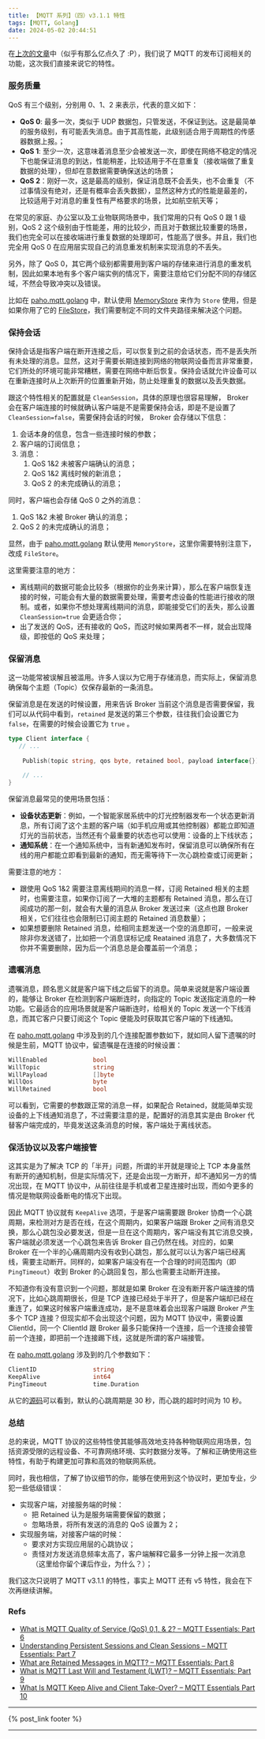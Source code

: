 ```yaml
---
title: 【MQTT 系列】（四）v3.1.1 特性
tags: [MQTT, Golang]
date: 2024-05-02 20:44:51
---
```



在[上次的文章](/2021/12/11/mqtt-3-sub-pub-and-topics/)中（似乎有那么亿点久了 :P），我们说了 MQTT 的发布订阅相关的功能，这次我们直接来说它的特性。

<!-- more -->

### 服务质量

QoS 有三个级别，分别用 0、1、2 来表示，代表的意义如下：

- **QoS 0**: 最多一次，类似于 UDP 数据包，只管发送，不保证到达。这是最简单的服务级别，有可能丢失消息。由于其高性能，此级别适合用于周期性的传感器数据上报。；
- **QoS 1**: 至少一次，这意味着消息至少会被发送一次，即使在网络不稳定的情况下也能保证消息的到达，性能稍差，比较适用于不在意重复（接收端做了重复数据的处理），但却在意数据需要确保送达的场景；
- **QoS 2**：刚好一次，这是最高的级别，保证消息既不会丢失，也不会重复（不过事情没有绝对，还是有概率会丢失数据），显然这种方式的性能是最差的，比较适用于对消息的重复性有严格要求的场景，比如航空航天等；

在常见的家庭、办公室以及工业物联网场景中，我们常用的只有 QoS 0 跟 1 级别，QoS 2 这个级别由于性能差，用的比较少，而且对于数据比较重要的场景，我们也完全可以在接收端进行重复数据的处理即可，性能高了很多。并且，我们也完全用 QoS 0 在应用层实现自己的消息重发机制来实现消息的不丢失。

另外，除了 QoS 0，其它两个级别都需要用到客户端的存储来进行消息的重发机制，因此如果本地有多个客户端实例的情况下，需要注意给它们分配不同的存储区域，不然会导致冲突以及错误。

比如在 [paho.mqtt.golang](https://github.com/eclipse/paho.mqtt.golang) 中，默认使用 [MemoryStore](https://github.com/eclipse/paho.mqtt.golang/blob/fe38f8024a1a2edb07fec9906f5a4389cd1262b6/memstore.go) 来作为 `Store` 使用，但是如果你用了它的 [FileStore](https://github.com/eclipse/paho.mqtt.golang/blob/fe38f8024a1a2edb07fec9906f5a4389cd1262b6/filestore.go)，我们需要制定不同的文件夹路径来解决这个问题。

### 保持会话

保持会话是指客户端在断开连接之后，可以恢复到之前的会话状态，而不是丢失所有未处理的消息。显然，这对于需要长期连接到网络的物联网设备而言非常重要，它们所处的环境可能非常糟糕，需要在网络中断后恢复。保持会话就允许设备可以在重新连接时从上次断开的位置重新开始，防止处理重复的数据以及丢失数据。

跟这个特性相关的配置就是 `CleanSession`，具体的原理也很容易理解， Broker 会在客户端连接的时候就确认客户端是不是需要保持会话，即是不是设置了 `CleanSession=false`，需要保持会话的时候， Broker 会存储以下信息：

1. 会话本身的信息，包含一些连接时候的参数；
2. 客户端的订阅信息；
3. 消息：
    1. QoS 1&2 未被客户端确认的消息；
    2. QoS 1&2 离线时候的新消息；
    3. QoS 2 的未完成确认的消息；

同时，客户端也会存储 QoS 0 之外的消息：
1. QoS 1&2 未被 Broker 确认的消息；
2. QoS 2 的未完成确认的消息；

显然，由于 [paho.mqtt.golang](https://github.com/eclipse/paho.mqtt.golang) 默认使用 `MemoryStore`，这里你需要特别注意下，改成 `FileStore`。

这里需要注意的地方：

- 离线期间的数据可能会比较多（根据你的业务来计算），那么在客户端恢复连接的时候，可能会有大量的数据需要处理，需要考虑设备的性能进行接收的限制。或者，如果你不想处理离线期间的消息，即能接受它们的丢失，那么设置 `CleanSession=true` 会更适合你；
- 出了发送的 QoS，还有接收的 QoS，而这时候如果两者不一样，就会出现降级，即按低的 QoS 来处理；

### 保留消息

这一功能常被误解且被滥用。许多人误以为它用于存储消息，而实际上，保留消息确保每个主题（Topic）仅保存最新的一条消息。

保留消息是在发送的时候设置，用来告诉 Broker 当前这个消息是否需要保留，我们可以从代码中看到，`retained` 是发送的第三个参数，往往我们会设置它为 `false`，在需要的时候会设置它为 `true` 。

```go
type Client interface {
   // ...
   
	Publish(topic string, qos byte, retained bool, payload interface{}) Token

	// ...
}
```

保留消息最常见的使用场景包括：

- **设备状态更新**：例如，一个智能家居系统中的灯光控制器发布一个状态更新消息，所有订阅了这个主题的客户端（如手机应用或其他控制器）都能立即知道灯光的当前状态，当然还有个最重要的状态也可以使用：设备的上下线状态；
- **通知系统**：在一个通知系统中，当有新通知发布时，保留消息可以确保所有在线的用户都能立即看到最新的通知，而无需等待下一次心跳检查或订阅更新；
 
需要注意的地方：

- 跟使用 QoS 1&2 需要注意离线期间的消息一样，订阅 Retained 相关的主题时，也需要注意，如果你订阅了一大堆的主题都有 Retained 消息，那么在订阅成功的那一刻，就会有大量的消息从 Broker 发送过来（这点也跟 Broker 相关，它们往往也会限制已订阅主题的 Retained 消息数量）；
- 如果想要删除 Retained 消息，给相同主题发送一个空的消息即可，一般来说除非你发送错了，比如把一个消息误标记成 Reatained 消息了，大多数情况下你并不需要删除，因为后一个消息总是会覆盖前一个消息；


### 遗嘱消息

遗嘱消息，顾名思义就是客户端下线之后留下的消息。简单来说就是客户端设置的，能够让 Broker 在检测到客户端断连时，向指定的 Topic 发送指定消息的一种功能。它最适合的应用场景就是客户端断连时，给相关的 Topic 发送一个下线消息，而其它客户只要订阅这个 Topic 便能及时获取其它客户端的下线通知。

在 [paho.mqtt.golang](https://github.com/eclipse/paho.mqtt.golang) 中涉及到的几个连接配置参数如下，就如同人留下遗嘱的时候是生前，MQTT 协议中，留遗嘱是在连接的时候设置：

```go
WillEnabled             bool
WillTopic               string
WillPayload             []byte
WillQos                 byte
WillRetained            bool
```

可以看到，它需要的参数跟正常的消息一样，如果配合 Retained，就能简单实现设备的上下线通知消息了，不过需要注意的是，配置好的消息其实是由 Broker 代替客户端完成的，毕竟发送这条消息的时候，客户端处于离线状态。

### 保活协议以及客户端接管

这其实是为了解决 TCP 的「半开」问题，所谓的半开就是理论上 TCP 本身虽然有断开的通知机制，但是实际情况下，还是会出现一方断开，却不通知另一方的情况出现，在 MQTT 协议中，从前往往是手机或者卫星连接时出现，而如今更多的情况是物联网设备断电的情况下出现。

因此 MQTT 协议就有 `KeepAlive` 选项，于是客户端需要跟 Broker 协商一个心跳周期，来检测对方是否在线，在这个周期内，如果客户端跟 Broker 之间有消息交换，那么心跳包没必要发送，但是一旦在这个周期内，客户端没有其它消息交换，客户端就必须发送一个心跳包来告诉 Broker 自己仍然在线。对应的，如果 Broker 在一个半的心痛周期内没有收到心跳包，那么就可以认为客户端已经离线，需要主动断开。同样的，如果客户端没有在一个合理的时间范围内（即 `PingTimeout`）收到 Broker 的心跳回复包，那么也需要主动断开连接。

不知道你有没有意识到一个问题，那就是如果 Broker 在没有断开客户端连接的情况下，比如心跳周期很长，但是 TCP 连接已经处于半开了，但是客户端却已经在重连了，如果这时候客户端重连成功，是不是意味着会出现客户端跟 Broker 产生多个 TCP 连接？但现实却不会出现这个问题，因为 MQTT 协议中，需要设置 ClientId，同一个 ClientId 跟 Broker 最多只能保持一个连接，后一个连接会接管前一个连接，即把前一个连接踢下线，这就是所谓的客户端接管。

在 [paho.mqtt.golang](https://github.com/eclipse/paho.mqtt.golang) 涉及到的几个参数如下：

```go
ClientID                string
KeepAlive               int64
PingTimeout             time.Duration
```

从它的[源码](https://github.com/eclipse/paho.mqtt.golang/blob/fe38f8024a1a2edb07fec9906f5a4389cd1262b6/options.go#L134)可以看到，默认的心跳周期是 30 秒，而心跳的超时时间为 10 秒。

### 总结

总的来说，MQTT 协议的这些特性使其能够高效地支持各种物联网应用场景，包括资源受限的远程设备、不可靠网络环境、实时数据分发等。了解和正确使用这些特性，有助于构建更加可靠和高效的物联网系统。

同时，我也相信，了解了协议细节的你，能够在使用到这个协议时，更加专业，少犯一些低级错误：

- 实现客户端，对接服务端的时候：
    * 把 Retained 认为是服务端需要保留的数据；
    * 忽略场景，将所有发送的消息的 QoS 设置为 2；
- 实现服务端，对接客户端的时候：
    * 要求对方实现应用层的心跳协议；
    * 责怪对方发送消息频率太高了，客户端解释它最多一分钟上报一次消息（这里给你留个课后作业，为什么？）；

我们这次只说明了 MQTT v3.1.1 的特性，事实上 MQTT 还有 v5 特性，我会在下次再继续讲解。

### Refs

- [What is MQTT Quality of Service (QoS) 0,1, & 2? – MQTT Essentials: Part 6](https://www.hivemq.com/blog/mqtt-essentials-part-6-mqtt-quality-of-service-levels/)
- [Understanding Persistent Sessions and Clean Sessions – MQTT Essentials: Part 7](https://www.hivemq.com/blog/mqtt-essentials-part-7-persistent-session-queuing-messages/)
- [What are Retained Messages in MQTT? – MQTT Essentials: Part 8](https://www.hivemq.com/blog/mqtt-essentials-part-8-retained-messages/)
- [What is MQTT Last Will and Testament (LWT)? – MQTT Essentials: Part 9](https://www.hivemq.com/blog/mqtt-essentials-part-9-last-will-and-testament/)
- [What Is MQTT Keep Alive and Client Take-Over? – MQTT Essentials Part 10](https://www.hivemq.com/blog/mqtt-essentials-part-10-alive-client-take-over/)

***
{% post_link footer %}
***